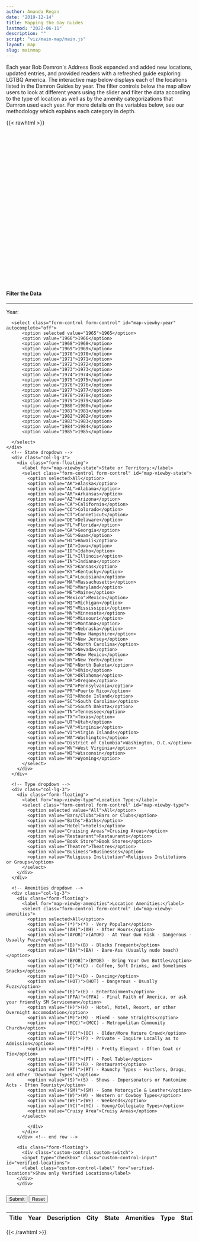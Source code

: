 ```yaml
---
author: Amanda Regan
date: "2019-12-14"
title: Mapping the Gay Guides
lastmod: "2022-06-11"
description: ""
script: "viz/main-map/main.js"
layout: map
slug: mainmap
---
```


Each year Bob Damron's Address Book expanded and added new locations, updated entries, and provided readers with a refreshed guide exploring LGTBQ America. The interactive map below displays each of the locations listed in the Damron Guides by year. The filter controls below the map allow users to look at different years using the slider and filter the data according to the type of location as well as by the amenity categorizations that Damron used each year. For more details on the variables below, see our methodology which explains each category in depth.

{{< rawhtml >}}
<!-- <div class="row">
  <div id="accordion" class="col-lg-12">
    <div class="card">
    <div class="card-header" id="headingTwo">
      <h5 class="mb-0">
        <button class="btn btn-link collapsed" data-toggle="collapse" data-target="#collapseTwo" aria-expanded="false" aria-controls="collapseTwo">
        <i class="fa-solid fa-angle-down"></i> How to Use this Map
        </button>
      </h5>
    </div>
    <div id="collapseTwo" class="collapse" aria-labelledby="headingTwo" data-parent="#accordion">
      <div class="card-body">
        Anim pariatur cliche reprehenderit, enim eiusmod high life accusamus terry richardson ad squid. 3 wolf moon officia aute, non cupidatat skateboard dolor brunch. Food truck quinoa nesciunt laborum eiusmod. Brunch 3 wolf moon tempor, sunt aliqua put a bird on it squid single-origin coffee nulla assumenda shoreditch et. Nihil anim keffiyeh helvetica, craft beer labore wes anderson cred nesciunt sapiente ea proident. Ad vegan excepteur butcher vice lomo. Leggings occaecat craft beer farm-to-table, raw denim aesthetic synth nesciunt you probably haven't heard of them accusamus labore sustainable VHS.
      </div>
    </div>
  </div>
  </div>
</div> -->

<div class="row visualization">
  <div class="col-lg-12">
    <div id="map" style="height: 400px;"></div>
  </div>
</div>

<div class="viz-info" style="margin-top: 15px;"></div>

<div class="container card" style ="margin-top: 30px;">
  <h4 style="margin-top:15px">Filter the Data</h4>
    <hr style="margin-top:0px;">

  <form id="mggmapcontrols" class="card-body" style="padding-top: 0px;">
    <div class="row">
    <div class="col-lg-3">
      <label for="map-viewby-year">Year:</label>

      <select class="form-control form-control" id="map-viewby-year" autocomplete="off">
          <option selected value="1965">1965</option>
          <option value="1966">1966</option>
          <option value="1968">1968</option>
          <option value="1969">1969</option>
          <option value="1970">1970</option>
          <option value="1971">1971</option>
          <option value="1972">1972</option>
          <option value="1973">1973</option>
          <option value="1974">1974</option>
          <option value="1975">1975</option>
          <option value="1976">1976</option>
          <option value="1977">1977</option>
          <option value="1978">1978</option>
          <option value="1979">1979</option>
          <option value="1980">1980</option>
          <option value="1981">1981</option>
          <option value="1982">1982</option>
          <option value="1983">1983</option>
          <option value="1984">1984</option>
          <option value="1985">1985</option>

      </select>
    </div>
      <!-- State dropdown -->
      <div class="col-lg-3">
        <div class="form-floating">
          <label for="map-viewby-state">State or Territory:</label>
          <select class="form-control form-control" id="map-viewby-state">
            <option selected>All</option>
            <option value="AK">Alaska</option>
            <option value="AL">Alabama</option>
            <option value="AR">Arkansas</option>
            <option value="AZ">Arizona</option>
            <option value="CA">California</option>
            <option value="CO">Colorado</option>
            <option value="CT">Conneticut</option>
            <option value="DE">Delaware</option>
            <option value="FL">Florida</option>
            <option value="GA">Georgia</option>
            <option value="GU">Guam</option>
            <option value="HI">Hawaii</option>
            <option value="IA">Iowa</option>
            <option value="ID">Idaho</option>
            <option value="IL">Illinois</option>
            <option value="IN">Indiana</option>
            <option value="KS">Kansas</option>
            <option value="KY">Kentucky</option>
            <option value="LA">Louisiana</option>
            <option value="MA">Massachusetts</option>
            <option value="MD">Maryland</option>
            <option value="ME">Maine</option>
            <option value="Mexico">Mexico</option>
            <option value="MI">Michigan</option>
            <option value="MS">Mississippi</option>
            <option value="MN">Minnesota</option>
            <option value="MO">Missouri</option>
            <option value="MT">Montana</option>
            <option value="NE">Nebraska</option>
            <option value="NH">New Hampshire</option>
            <option value="NJ">New Jersey</option>
            <option value="NC">North Carolina</option>
            <option value="NV">Nevada</option>
            <option value="NM">New Mexico</option>
            <option value="NY">New York</option>
            <option value="ND">North Dakota</option>
            <option value="OH">Ohio</option>
            <option value="OK">Oklahoma</option>
            <option value="OR">Oregon</option>
            <option value="PA">Pennsylvania</option>
            <option value="PR">Puerto Rico</option>
            <option value="RI">Rhode Island</option>
            <option value="SC">South Carolina</option>
            <option value="SD">South Dakota</option>
            <option value="TN">Tennessee</option>
            <option value="TX">Texas</option>
            <option value="UT">Utah</option>
            <option value="VA">Virginia</option>
            <option value="VI">Virgin Islands</option>
            <option value="WA">Washington</option>
            <option value="District of Columbia">Washington, D.C.</option>
            <option value="WV">West Virginia</option>
            <option value="WI">Wisconsin</option>
            <option value="WY">Wyoming</option>
          </select>
        </div>
      </div>

      <!-- Type dropdown -->
      <div class="col-lg-3">
        <div class="form-floating">
          <label for="map-viewby-type">Location Type:</label>
          <select class="form-control form-control" id="map-viewby-type">
            <option selected value="All">All</option>
            <option value="Bars/Clubs">Bars or Clubs</option>
            <option value="Baths">Baths</option>
            <option value="Hotel">Hotels</option>
            <option value="Cruising Areas">Crusing Areas</option>
            <option value="Restaurant">Restaurants</option>
            <option value="Book Store">Book Stores</option>
            <option value="Theatre">Theatres</option>
            <option value="Business">Businesses</option>
            <option value="Religious Institution">Religious Institutions or Groups</option>
          </select>
        </div>
      </div>

      <!-- Amenities dropdown -->
      <div class="col-lg-3">
        <div class="form-floating">
          <label for="map-viewby-amenities">Location Amenities:</label>
          <select class="form-control form-control" id="map-viewby-amenities">
            <option selected>All</option>
            <option value="(*)">(*) - Very Popular</option>
            <option value="(AH)">(AH) - After Hours</option>
            <option value="(AYOR)">(AYOR) - At Your Own Risk - Dangerous - Usually Fuzz</option>
            <option value="(B)">(B) - Blacks Frequent</option>
            <option value="(BA)">(BA) - Bare-Ass (Usually nude beach)</option>
            <option value="(BYOB)">(BYOB) - Bring Your Own Bottle</option>
            <option value="(C)">(C) - Coffee, Soft Drinks, and Sometimes Snacks</option>
            <option value="(D)">(D) - Dancing</option>
            <option value="(HOT)">(HOT) - Dangerous - Usually Fuzz</option>
            <option value="(E)">(E) - Entertainment</option>
            <option value="(FFA)">(FFA) - Final Faith of America, or ask your friendly SM Serviceman</option>
            <option value="(H)">(H) - Hotel, Motel, Resort, or other Overnight Accomodation</option>
            <option value="(M)">(M) - Mixed - Some Straights</option>
            <option value="(MCC)">(MCC) - Metropolitan Community Church</option>
            <option value="(OC)">(OC) - Older/More Mature Crowd</option>
            <option value="(P)">(P) - Private - Inquire Locally as to Admission</option>
            <option value="(PE)">(PE) - Pretty Elegant - Often Coat or Tie</option>
            <option value="(PT)">(PT) - Pool Table</option>
            <option value="(R)">(R) - Restaurant</option>
            <option value="(RT)">(RT) - Raunchy Types - Hustlers, Drags, and other 'Downtown Types'</option>
            <option value="(S)">(S) - Shows - Impersonators or Pantomime Acts - Often Touristy</option>
            <option value="(SM)">(SM) - Some Motorcycle & Leather</option>
            <option value="(W)">(W) - Western or Cowboy Types</option>
            <option value="(WE)">(WE) - Weekends</option>
            <option value="(YC)">(YC) - Young/Collegiate Types</option>
            <option value="Cruisy Area">Cruisy Areas</option>
          </select>

            </div>
          </div>
        </div> <!-- end row -->

        <div class="form-floating">
          <div class="custom-control custom-switch">
          <input type="checkbox" class="custom-control-input"  id="verified-locations">
          <label class="custom-control-label" for="verified-locations">Show only Verified Locations</label>
        </div>
        </div>
<button style="margin-top:10px;" type="button" id="runbutton" class="btn btn-primary">Submit</button>
<button style="margin-top:10px;" type="button" id="reset-btn" class="btn btn-primary">Reset</button>
</form>
</div> <!-- end container for viz controls -->

<div class="row" style="margin-top: 25px;">
  <div class="col-lg-12" id="mggdata_table">
    <table id="example" class="table table-striped table-bordered" width="100%">
      <thead>
              <tr>
                  <th>Title</th>
                  <th>Year</th>
                  <th>Description</th>
                  <th>City</th>
                  <th>State</th>
                  <th>Amenities</th>
                  <th>Type</th>
                  <th>Status</th>
              </tr>
          </thead>
          <tbody>
              </tbody>
</table>

  </div>
</div>
{{< /rawhtml >}}
